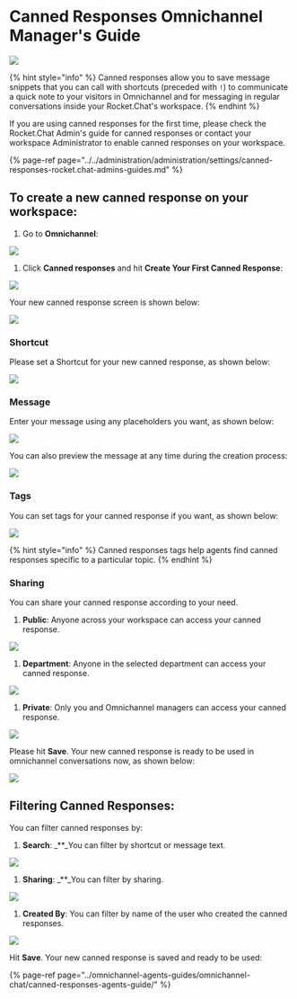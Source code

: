 # Canned Responses Omnichannel Manager's Guide

![](../../../.gitbook/assets/2021-06-10_22-31-38%20%283%29%20%283%29%20%283%29%20%283%29.jpg)

{% hint style="info" %}
Canned responses allow you to save message snippets that you can call with shortcuts \(preceded with `!`\) to communicate a quick note to your visitors in Omnichannel and for messaging in regular conversations inside your Rocket.Chat's workspace.
{% endhint %}

If you are using canned responses for the first time, please check the Rocket.Chat Admin's guide for canned responses or contact your workspace Administrator to enable canned responses on your workspace.

{% page-ref page="../../administration/administration/settings/canned-responses-rocket.chat-admins-guides.md" %}

## To create a new canned response on your workspace:

1. Go to **Omnichannel**:

![](../../../.gitbook/assets/image%20%28502%29%20%281%29%20%281%29.png)

1. Click **Canned responses** and hit **Create Your First Canned Response**:

![](../../../.gitbook/assets/image%20%28551%29.png)

Your new canned response screen is shown below:

![](../../../.gitbook/assets/image%20%28553%29.png)

### Shortcut

Please set a Shortcut for your new canned response, as shown below:

![](../../../.gitbook/assets/image%20%28530%29.png)

### Message

Enter your message using any placeholders you want, as shown below:

![](../../../.gitbook/assets/image%20%28516%29.png)

You can also preview the message at any time during the creation process:

![](../../../.gitbook/assets/image%20%28532%29.png)

### Tags

You can set tags for your canned response if you want, as shown below:

![](../../../.gitbook/assets/image%20%28518%29.png)

{% hint style="info" %}
Canned responses tags help agents find canned responses specific to a particular topic.
{% endhint %}

### Sharing

You can share your canned response according to your need.

1. **Public**: Anyone across your workspace can access your canned response.

![](../../../.gitbook/assets/image%20%28538%29.png)

1. **Department**: Anyone in the selected department can access your canned response.

![](../../../.gitbook/assets/image%20%28498%29.png)

1. **Private**: Only you and Omnichannel managers can access your canned response.

![](../../../.gitbook/assets/image%20%28506%29%20%282%29%20%282%29%20%282%29.png)

Please hit **Save**. Your new canned response is ready to be used in omnichannel conversations now, as shown below:

![](../../../.gitbook/assets/image%20%28517%29.png)

## Filtering Canned Responses:

You can filter canned responses by:

1. **Search**: _\*\*_You can filter by shortcut or message text.

![](../../../.gitbook/assets/image%20%28549%29.png)

1. **Sharing**: _\*\*_You can filter by sharing.

![](../../../.gitbook/assets/image%20%28500%29.png)

1. **Created By**: You can filter by name of the user who created the canned responses.

![](../../../.gitbook/assets/image%20%28507%29.png)

Hit **Save**. Your new canned response is saved and ready to be used:

{% page-ref page="../omnichannel-agents-guides/omnichannel-chat/canned-responses-agents-guide/" %}

